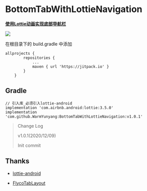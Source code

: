 # BottomTabWithLottieNavigation



[**使用Lottie动画实现底部导航栏**](https://blog.csdn.net/ShenQiXiaYang/article/details/110930379)



[![](https://jitpack.io/v/WarmYunyang/BottomTabWithLottieNavigation.svg)](https://jitpack.io/#WarmYunyang/BottomTabWithLottieNavigation)

在根目录下的 build.gradle 中添加

```
allprojects {
		repositories {
			...
			maven { url 'https://jitpack.io' }
		}
	}
```

## Gradle

```
// 引入库_必须引入lottie-android
implementation 'com.airbnb.android:lottie:3.5.0'
implementation 'com.github.WarmYunyang:BottomTabWithLottieNavigation:v1.0.1'
```



> Change Log
>
> v1.0.1(2020/12/09)
>
> Init commit



## Thanks

* [lottie-android](https://github.com/airbnb/lottie-android)

- [FlycoTabLayout](https://github.com/H07000223/FlycoTabLayout)